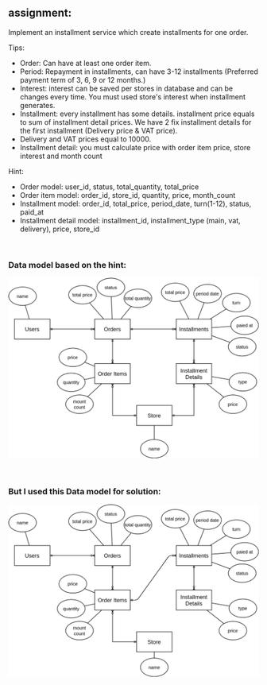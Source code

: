 ## assignment:
Implement an installment service which create installments for one order.

Tips:
- Order: Can have at least one order item.
- Period: Repayment in installments, can have 3-12 installments (Preferred payment term of 3, 6, 9 or 12 months.)
- Interest: interest can be saved per stores in database and can be changes every time. You must used store's interest when installment generates.
- Installment: every installment has some details. installment price equals to sum of installment detail prices. We have 2 fix installment details for the first installment (Delivery price & VAT price).
- Delivery and VAT prices equal to 10000.
- Installment detail: you must calculate price with order item price, store interest and month count

Hint:
- Order model: user_id, status, total_quantity, total_price
- Order item model: order_id, store_id, quantity, price, month_count
- Installment model: order_id, total_price, period_date, turn(1-12), status, paid_at
- Installment detail model: installment_id, installment_type (main, vat, delivery), price, store_id
<br/>

### Data model based on the hint:

<div align="center">

![original-er](public/o-lendo.png?raw=true "original-er")

</div>

<br/>

### But I used this Data model for solution:

<div align="center">

![my-er](public/m-lendo.png?raw=true "my-er")

</div>
